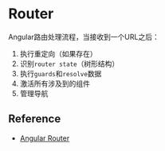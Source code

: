 # Router

Angular路由处理流程，当接收到一个URL之后：

1. 执行重定向（如果存在）
2. 识别`router state`（树形结构）
3. 执行`guards`和`resolve`数据
4. 激活所有涉及到的组件
5. 管理导航

## Reference

- [Angular Router](https://vsavkin.com/angular-2-router-d9e30599f9ea)
